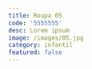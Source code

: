 ```yaml
---
title: Roupa 05
code: '5555555'
desc: Lorem ipsum
image: /images/05.jpg
category: infantil
featured: false
---
```

